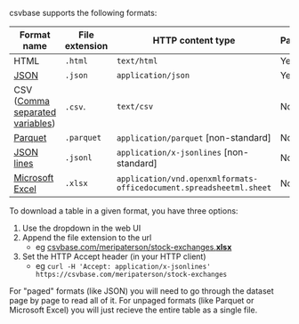 <!--
title = "What formats does csvbase support?"
description = "Accessing tables in various formats"
draft = false
created = 2024-05-21
updated = 2024-05-21
category = "basics"
order = 3
-->

csvbase supports the following formats:

| Format name                                                                             | File extension | HTTP content type                                                   | Paged |
|-----------------------------------------------------------------------------------------|----------------|---------------------------------------------------------------------|-------|
| HTML                                                                                    | `.html`        | `text/html`                                                         | Yes   |
| [JSON](https://en.wikipedia.org/wiki/JSON)                                              | `.json`        | `application/json`                                                  | Yes   |
| CSV ([Comma separated variables](https://en.wikipedia.org/wiki/Comma-separated_values)) | `.csv`.        | `text/csv`                                                          | No    |
| [Parquet](https://en.wikipedia.org/wiki/Apache_Parquet)                                 | `.parquet`     | `application/parquet` [non-standard]                                | No    |
| [JSON lines](https://jsonlines.org/)                                                    | `.jsonl`       | `application/x-jsonlines` [non-standard]                            | No    |
| [Microsoft Excel](https://en.wikipedia.org/wiki/Office_Open_XML)                        | `.xlsx`        | `application/vnd.openxmlformats-officedocument.spreadsheetml.sheet` | No    |

To download a table in a given format, you have three options:
1. Use the dropdown in the web UI
2. Append the file extension to the url
   - eg [csvbase.com/meripaterson/stock-exchanges.**xlsx**](https://csvbase.com/meripaterson/stock-exchanges.xlsx)
3. Set the HTTP Accept header (in your HTTP client)
   - eg `curl -H 'Accept: application/x-jsonlines' https://csvbase.com/meripaterson/stock-exchanges`

For "paged" formats (like JSON) you will need to go through the dataset page by
page to read all of it.  For unpaged formats (like Parquet or Microsoft Excel)
you will just recieve the entire table as a single file.
